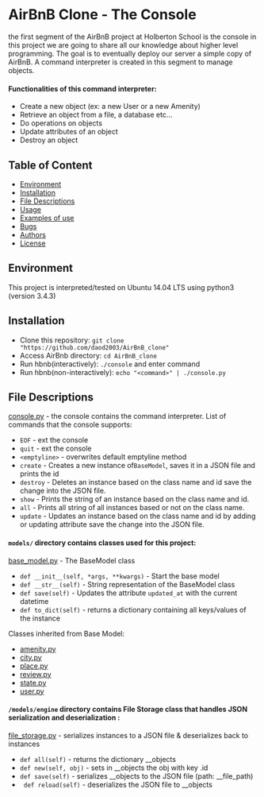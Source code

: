 # AirBnB Clone - The Console
the first segment of the AirBnB project at Holberton School is the console in this project we are going to share all our knowledge about higher level programming. The goal is to eventually deploy our server a simple copy of AirBnB. A command interpreter is created in this segment to manage objects.

#### Functionalities of this command interpreter:
* Create a new object (ex: a new User or a new Amenity)
* Retrieve an object from a file, a database etc...
* Do operations on objects
* Update attributes of an object
* Destroy an object

## Table of Content
* [Environment](#environment)
* [Installation](#installation)
* [File Descriptions](#file-descriptions)
* [Usage](#usage)
* [Examples of use](#examples-of-use)
* [Bugs](#bugs)
* [Authors](#authors)
* [License](#license)

## Environment
This project is interpreted/tested on Ubuntu 14.04 LTS using python3 (version 3.4.3)

## Installation
* Clone this repository: `git clone "https://github.com/daod2003/AirBnB_clone"`
* Access AirBnb directory: `cd AirBnB_clone`
* Run hbnb(interactively): `./console` and enter command
* Run hbnb(non-interactively): `echo "<command>" | ./console.py`

## File Descriptions
[console.py](console.py) - the console contains the command interpreter. 
List of commands that the console supports:
* `EOF` - ext the console
* `quit` - ext the console
* `<emptyline>` - overwrites default emptyline method
* `create` - Creates a new instance of`BaseModel`, saves it in a JSON file and prints the id
* `destroy` - Deletes an instance based on the class name and id save the change into the JSON file. 
* `show` - Prints the string of an instance based on the class name and id.
* `all` - Prints all string of all instances based or not on the class name. 
* `update` - Updates an instance based on the class name and id by adding or updating attribute save the change into the JSON file.

#### `models/` directory contains classes used for this project:
[base_model.py](/models/base_model.py) - The BaseModel class
* `def __init__(self, *args, **kwargs)` - Start the base model
* `def __str__(self)` - String representation of the BaseModel class
* `def save(self)` - Updates the attribute `updated_at` with the current datetime
* `def to_dict(self)` - returns a dictionary containing all keys/values of the instance

Classes inherited from Base Model:
* [amenity.py](/models/amenity.py)
* [city.py](/models/city.py)
* [place.py](/models/place.py)
* [review.py](/models/review.py)
* [state.py](/models/state.py)
* [user.py](/models/user.py)

#### `/models/engine` directory contains File Storage class that handles JSON serialization and deserialization :
[file_storage.py](/models/engine/file_storage.py) - serializes instances to a JSON file & deserializes back to instances
* `def all(self)` - returns the dictionary __objects
* `def new(self, obj)` - sets in __objects the obj with key <obj class name>.id
* `def save(self)` - serializes __objects to the JSON file (path: __file_path)
* ` def reload(self)` -  deserializes the JSON file to __objects
